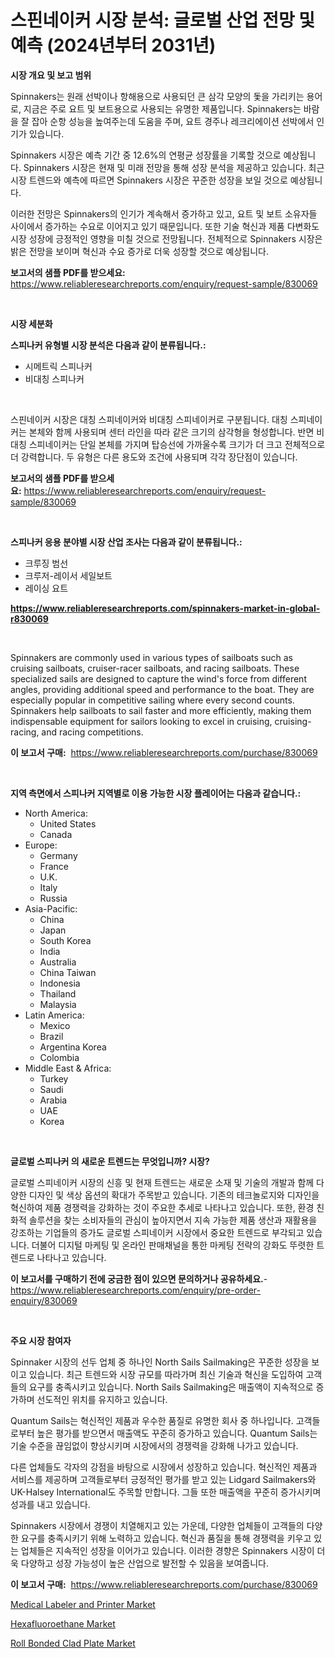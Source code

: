 <p><h1>스핀네이커 시장 분석: 글로벌 산업 전망 및 예측 (2024년부터 2031년)</h1></p><p><strong>시장 개요 및 보고 범위</strong></p>
<p><p>Spinnakers는 원래 선박이나 항해용으로 사용되던 큰 삼각 모양의 돛을 가리키는 용어로, 지금은 주로 요트 및 보트용으로 사용되는 유명한 제품입니다. Spinnakers는 바람을 잘 잡아 순항 성능을 높여주는데 도움을 주며, 요트 경주나 레크리에이션 선박에서 인기가 있습니다.</p><p>Spinnakers 시장은 예측 기간 중 12.6%의 연평균 성장률을 기록할 것으로 예상됩니다. Spinnakers 시장은 현재 및 미래 전망을 통해 성장 분석을 제공하고 있습니다. 최근 시장 트렌드와 예측에 따르면 Spinnakers 시장은 꾸준한 성장을 보일 것으로 예상됩니다.</p><p>이러한 전망은 Spinnakers의 인기가 계속해서 증가하고 있고, 요트 및 보트 소유자들 사이에서 증가하는 수요로 이어지고 있기 때문입니다. 또한 기술 혁신과 제품 다변화도 시장 성장에 긍정적인 영향을 미칠 것으로 전망됩니다. 전체적으로 Spinnakers 시장은 밝은 전망을 보이며 혁신과 수요 증가로 더욱 성장할 것으로 예상됩니다.</p></p>
<p><strong>보고서의 샘플 PDF를 받으세요:</strong> <a href="https://www.reliableresearchreports.com/enquiry/request-sample/830069">https://www.reliableresearchreports.com/enquiry/request-sample/830069</a></p>
<p>&nbsp;</p>
<p><strong>시장 세분화</strong></p>
<p><strong>스피나커 유형별 시장 분석은 다음과 같이 분류됩니다.:</strong></p>
<p><ul><li>시메트릭 스피나커</li><li>비대칭 스피나커</li></ul></p>
<p>&nbsp;</p>
<p><p>스핀네이커 시장은 대칭 스피네이커와 비대칭 스피네이커로 구분됩니다. 대칭 스피네이커는 본체와 함께 사용되며 센터 라인을 따라 같은 크기의 삼각형을 형성합니다. 반면 비대칭 스피네이커는 단일 본체를 가지며 탑승선에 가까울수록 크기가 더 크고 전체적으로 더 강력합니다. 두 유형은 다른 용도와 조건에 사용되며 각각 장단점이 있습니다.</p></p>
<p><strong>보고서의 샘플 PDF를 받으세요:</strong>&nbsp;<a href="https://www.reliableresearchreports.com/enquiry/request-sample/830069">https://www.reliableresearchreports.com/enquiry/request-sample/830069</a></p>
<p>&nbsp;</p>
<p><strong> 스피나커 응용 분야별 시장 산업 조사는 다음과 같이 분류됩니다.:</strong></p>
<p><ul><li>크루징 범선</li><li>크루저-레이서 세일보트</li><li>레이싱 요트</li></ul></p>
<p><strong><a href="https://www.reliableresearchreports.com/spinnakers-market-in-global-r830069">https://www.reliableresearchreports.com/spinnakers-market-in-global-r830069</a></strong></p>
<p>&nbsp;</p>
<p><p>Spinnakers are commonly used in various types of sailboats such as cruising sailboats, cruiser-racer sailboats, and racing sailboats. These specialized sails are designed to capture the wind's force from different angles, providing additional speed and performance to the boat. They are especially popular in competitive sailing where every second counts. Spinnakers help sailboats to sail faster and more efficiently, making them indispensable equipment for sailors looking to excel in cruising, cruising-racing, and racing competitions.</p></p>
<p><strong>이 보고서 구매:</strong>&nbsp; <a href="https://www.reliableresearchreports.com/purchase/830069">https://www.reliableresearchreports.com/purchase/830069</a></p>
<p>&nbsp;</p>
<p><strong>지역 측면에서 스피나커 지역별로 이용 가능한 시장 플레이어는 다음과 같습니다.:</strong></p>
<p><ul>
    <li>
        North America:
        <ul>
            <li>United States</li>
            <li>Canada</li>
        </ul>
    </li>
    <li>
        Europe:
        <ul>
            <li>Germany</li>
            <li>France</li>
            <li>U.K.</li>
            <li>Italy</li>
            <li>Russia</li>
        </ul>
    </li>
    <li>
        Asia-Pacific:
        <ul>
            <li>China</li>
            <li>Japan</li>
            <li>South Korea</li>
            <li>India</li>
            <li>Australia</li>
            <li>China Taiwan</li>
            <li>Indonesia</li>
            <li>Thailand</li>
            <li>Malaysia</li>
        </ul>
    </li>
    <li>
        Latin America:
        <ul>
            <li>Mexico</li>
            <li>Brazil</li>
            <li>Argentina Korea</li>
            <li>Colombia</li>
        </ul>
    </li>
    <li>
        Middle East & Africa:
        <ul>
            <li>Turkey</li>
            <li>Saudi</li>
            <li>Arabia</li>
            <li>UAE</li>
            <li>Korea</li>
        </ul>
    </li>
    </ul></p>
<p>&nbsp;</p>
<p><strong>글로벌 스피나커 의 새로운 트렌드는 무엇입니까? 시장?</strong></p>
<p><p>글로벌 스피네이커 시장의 신흥 및 현재 트렌드는 새로운 소재 및 기술의 개발과 함께 다양한 디자인 및 색상 옵션의 확대가 주목받고 있습니다. 기존의 테크놀로지와 디자인을 혁신하여 제품 경쟁력을 강화하는 것이 주요한 추세로 나타나고 있습니다. 또한, 환경 친화적 솔루션을 찾는 소비자들의 관심이 높아지면서 지속 가능한 제품 생산과 재활용을 강조하는 기업들의 증가도 글로벌 스피네이커 시장에서 중요한 트렌드로 부각되고 있습니다. 더불어 디지털 마케팅 및 온라인 판매채널을 통한 마케팅 전략의 강화도 뚜렷한 트렌드로 나타나고 있습니다.</p></p>
<p><strong>이 보고서를 구매하기 전에 궁금한 점이 있으면 문의하거나 공유하세요.</strong>- <a href="https://www.reliableresearchreports.com/enquiry/pre-order-enquiry/830069">https://www.reliableresearchreports.com/enquiry/pre-order-enquiry/830069</a></p>
<p>&nbsp;</p>
<p><strong>주요 시장 참여자</strong></p>
<p><p>Spinnaker 시장의 선두 업체 중 하나인 North Sails Sailmaking은 꾸준한 성장을 보이고 있습니다. 최근 트렌드와 시장 규모를 따라가며 최신 기술과 혁신을 도입하여 고객들의 요구를 충족시키고 있습니다. North Sails Sailmaking은 매출액이 지속적으로 증가하며 선도적인 위치를 유지하고 있습니다.</p><p>Quantum Sails는 혁신적인 제품과 우수한 품질로 유명한 회사 중 하나입니다. 고객들로부터 높은 평가를 받으면서 매출액도 꾸준히 증가하고 있습니다. Quantum Sails는 기술 수준을 끊임없이 향상시키며 시장에서의 경쟁력을 강화해 나가고 있습니다.</p><p>다른 업체들도 각자의 강점을 바탕으로 시장에서 성장하고 있습니다. 혁신적인 제품과 서비스를 제공하며 고객들로부터 긍정적인 평가를 받고 있는 Lidgard Sailmakers와 UK-Halsey International도 주목할 만합니다. 그들 또한 매출액을 꾸준히 증가시키며 성과를 내고 있습니다.</p><p>Spinnakers 시장에서 경쟁이 치열해지고 있는 가운데, 다양한 업체들이 고객들의 다양한 요구를 충족시키기 위해 노력하고 있습니다. 혁신과 품질을 통해 경쟁력을 키우고 있는 업체들은 지속적인 성장을 이어가고 있습니다. 이러한 경향은 Spinnakers 시장이 더욱 다양하고 성장 가능성이 높은 산업으로 발전할 수 있음을 보여줍니다.</p></p>
<p><strong>이 보고서 구매:</strong>&nbsp;&nbsp;<a href="https://www.reliableresearchreports.com/purchase/830069">https://www.reliableresearchreports.com/purchase/830069</a></p>
<p><p><a href="https://github.com/CliffMedina6/Market-Research-Report-List-4/blob/main/medical-labeler-and-printer-market.md">Medical Labeler and Printer Market</a></p><p><a href="https://www.linkedin.com/pulse/hexafluoroethane-market-research-report-key-successful-business-ebl6c?trackingId=ZNAEjuxxxpxQkO0PQX%2BKTA%3D%3D">Hexafluoroethane Market</a></p><p><a href="https://www.linkedin.com/pulse/roll-bonded-clad-plate-market-insights-players-forecast-vellc?trackingId=C1ZI05IQKL91QAjDa91yfw%3D%3D">Roll Bonded Clad Plate Market</a></p></p>